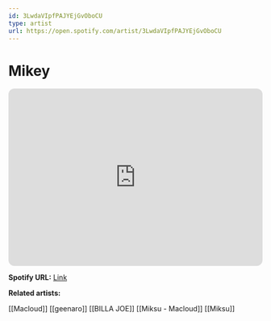 ```yaml
---
id: 3LwdaVIpfPAJYEjGvOboCU
type: artist
url: https://open.spotify.com/artist/3LwdaVIpfPAJYEjGvOboCU
---
```

# Mikey

<iframe style="border-radius:12px" src="https://open.spotify.com/embed/artist/3LwdaVIpfPAJYEjGvOboCU" width="100%" height="352" frameBorder="0" allowfullscreen="" allow="autoplay; clipboard-write; encrypted-media; fullscreen; picture-in-picture" loading="lazy"></iframe>

**Spotify URL:** [Link](https://open.spotify.com/artist/3LwdaVIpfPAJYEjGvOboCU)

**Related artists:**

[[Macloud]]
[[geenaro]]
[[BILLA JOE]]
[[Miksu - Macloud]]
[[Miksu]]

